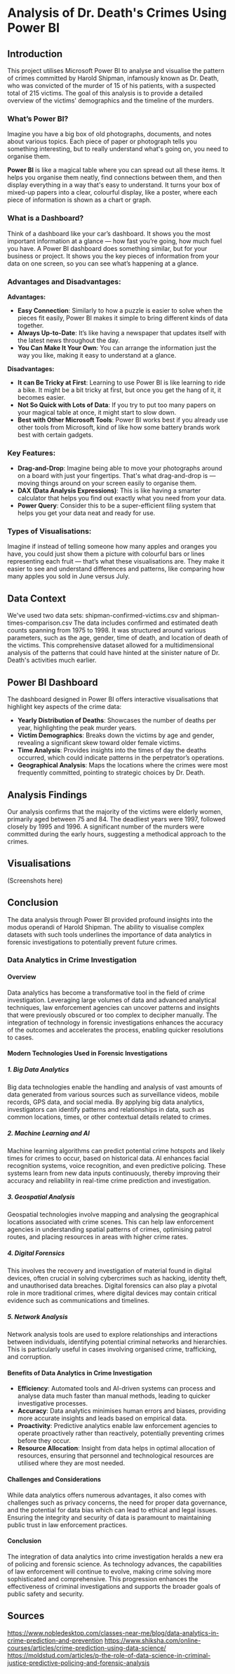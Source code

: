 # Analysis of Dr. Death's Crimes Using Power BI

## Introduction
This project utilises Microsoft Power BI to analyse and visualise the pattern of crimes committed by Harold Shipman, infamously known as Dr. Death, who was convicted of the murder of 15 of his patients, with a suspected total of 215 victims. The goal of this analysis is to provide a detailed overview of the victims' demographics and the timeline of the murders.

### What’s Power BI?
Imagine you have a big box of old photographs, documents, and notes about various topics. Each piece of paper or photograph tells you something interesting, but to really understand what's going on, you need to organise them. 

**Power BI** is like a magical table where you can spread out all these items. It helps you organise them neatly, find connections between them, and then display everything in a way that's easy to understand. It turns your box of mixed-up papers into a clear, colourful display, like a poster, where each piece of information is shown as a chart or graph.

### What is a Dashboard?
Think of a dashboard like your car’s dashboard. It shows you the most important information at a glance — how fast you’re going, how much fuel you have. A Power BI dashboard does something similar, but for your business or project. It shows you the key pieces of information from your data on one screen, so you can see what’s happening at a glance.

### Advantages and Disadvantages:
**Advantages:**
- **Easy Connection**: Similarly to how a puzzle is easier to solve when the pieces fit easily, Power BI makes it simple to bring different kinds of data together.
- **Always Up-to-Date**: It’s like having a newspaper that updates itself with the latest news throughout the day.
- **You Can Make It Your Own**: You can arrange the information just the way you like, making it easy to understand at a glance.

**Disadvantages:**
- **It can Be Tricky at First**: Learning to use Power BI is like learning to ride a bike. It might be a bit tricky at first, but once you get the hang of it, it becomes easier.
- **Not So Quick with Lots of Data**: If you try to put too many papers on your magical table at once, it might start to slow down.
- **Best with Other Microsoft Tools**: Power BI works best if you already use other tools from Microsoft, kind of like how some battery brands work best with certain gadgets.

### Key Features:
- **Drag-and-Drop**: Imagine being able to move your photographs around on a board with just your fingertips. That's what drag-and-drop is — moving things around on your screen easily to organise them.
- **DAX (Data Analysis Expressions)**: This is like having a smarter calculator that helps you find out exactly what you need from your data.
- **Power Query**: Consider this to be a super-efficient filing system that helps you get your data neat and ready for use.

### Types of Visualisations:
Imagine if instead of telling someone how many apples and oranges you have, you could just show them a picture with colourful bars or lines representing each fruit — that’s what these visualisations are. They make it easier to see and understand differences and patterns, like comparing how many apples you sold in June versus July.

## Data Context
We've used two data sets: shipman-confirmed-victims.csv and shipman-times-comparison.csv 
The data includes confirmed and estimated death counts spanning from 1975 to 1998. It was structured around various parameters, such as the age, gender, time of death, and location of death of the victims. This comprehensive dataset allowed for a multidimensional analysis of the patterns that could have hinted at the sinister nature of Dr. Death's activities much earlier.

## Power BI Dashboard
The dashboard designed in Power BI offers interactive visualisations that highlight key aspects of the crime data:
- **Yearly Distribution of Deaths**: Showcases the number of deaths per year, highlighting the peak murder years.
- **Victim Demographics**: Breaks down the victims by age and gender, revealing a significant skew toward older female victims.
- **Time Analysis**: Provides insights into the times of day the deaths occurred, which could indicate patterns in the perpetrator’s operations.
- **Geographical Analysis**: Maps the locations where the crimes were most frequently committed, pointing to strategic choices by Dr. Death.

## Analysis Findings
Our analysis confirms that the majority of the victims were elderly women, primarily aged between 75 and 84. The deadliest years were 1997, followed closely by 1995 and 1996. A significant number of the murders were committed during the early hours, suggesting a methodical approach to the crimes.

## Visualisations
(Screenshots here)

## Conclusion
The data analysis through Power BI provided profound insights into the modus operandi of Harold Shipman. The ability to visualise complex datasets with such tools underlines the importance of data analytics in forensic investigations to potentially prevent future crimes.

### Data Analytics in Crime Investigation

#### Overview
Data analytics has become a transformative tool in the field of crime investigation. Leveraging large volumes of data and advanced analytical techniques, law enforcement agencies can uncover patterns and insights that were previously obscured or too complex to decipher manually. The integration of technology in forensic investigations enhances the accuracy of the outcomes and accelerates the process, enabling quicker resolutions to cases.

#### Modern Technologies Used in Forensic Investigations

##### 1. **Big Data Analytics**
Big data technologies enable the handling and analysis of vast amounts of data generated from various sources such as surveillance videos, mobile records, GPS data, and social media. By applying big data analytics, investigators can identify patterns and relationships in data, such as common locations, times, or other contextual details related to crimes.

##### 2. **Machine Learning and AI**
Machine learning algorithms can predict potential crime hotspots and likely times for crimes to occur, based on historical data. AI enhances facial recognition systems, voice recognition, and even predictive policing. These systems learn from new data inputs continuously, thereby improving their accuracy and reliability in real-time crime prediction and investigation.

##### 3. **Geospatial Analysis**
Geospatial technologies involve mapping and analysing the geographical locations associated with crime scenes. This can help law enforcement agencies in understanding spatial patterns of crimes, optimising patrol routes, and placing resources in areas with higher crime rates.

##### 4. **Digital Forensics**
This involves the recovery and investigation of material found in digital devices, often crucial in solving cybercrimes such as hacking, identity theft, and unauthorised data breaches. Digital forensics can also play a pivotal role in more traditional crimes, where digital devices may contain critical evidence such as communications and timelines.

##### 5. **Network Analysis**
Network analysis tools are used to explore relationships and interactions between individuals, identifying potential criminal networks and hierarchies. This is particularly useful in cases involving organised crime, trafficking, and corruption.

#### Benefits of Data Analytics in Crime Investigation

- **Efficiency**: Automated tools and AI-driven systems can process and analyse data much faster than manual methods, leading to quicker investigative processes.
- **Accuracy**: Data analytics minimises human errors and biases, providing more accurate insights and leads based on empirical data.
- **Proactivity**: Predictive analytics enable law enforcement agencies to operate proactively rather than reactively, potentially preventing crimes before they occur.
- **Resource Allocation**: Insight from data helps in optimal allocation of resources, ensuring that personnel and technological resources are utilised where they are most needed.

#### Challenges and Considerations

While data analytics offers numerous advantages, it also comes with challenges such as privacy concerns, the need for proper data governance, and the potential for data bias which can lead to ethical and legal issues. Ensuring the integrity and security of data is paramount to maintaining public trust in law enforcement practices.

#### Conclusion

The integration of data analytics into crime investigation heralds a new era of policing and forensic science. As technology advances, the capabilities of law enforcement will continue to evolve, making crime solving more sophisticated and comprehensive. This progression enhances the effectiveness of criminal investigations and supports the broader goals of public safety and security.

## Sources

https://www.nobledesktop.com/classes-near-me/blog/data-analytics-in-crime-prediction-and-prevention
https://www.shiksha.com/online-courses/articles/crime-prediction-using-data-science/
https://moldstud.com/articles/p-the-role-of-data-science-in-criminal-justice-predictive-policing-and-forensic-analysis
